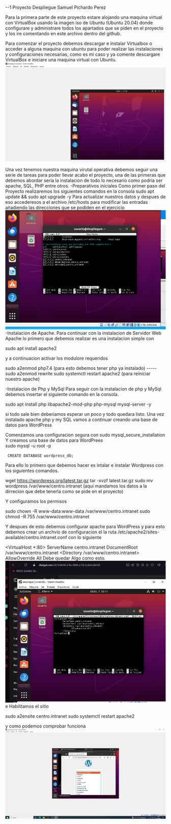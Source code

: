 --1 Proyecto Despliegue Samuel Pichardo Perez 

Para la primera parte de este proyecto estare alojando una maquina virtual con VirtualBox usando la imagen iso de Ubuntu (Ubuntu 20.04) donde configurare y administrare todos los apartados que se piden en el proyecto y los ire comentando en este archivo dentro del github.

Para comenzar el proyecto debemos descargar e instalar Virtualbox o acceder a alguna maquina con ubuntu para poder realizar las instalaciones y configuraciones necesarias, como es mi caso y ya comente descargare VirtualBox e iniciare una maquina virtual con Ubuntu.
![ubuntu](imagenes/1.PNG) 

Una vez tenemos nuestra maquina virutal operativa debemos seguir una serie de tareas para poder llevar acabo el proyecto, una de las primeras que debemos abordar seria la instalacion de todo lo necesario como podria ser apache, SQL, PHP entre otros.
-Preparativos iniciales
Como primer paso del Proyecto realizaremos los siguientes comandos en la consola 
sudo apt update && sudo apt upgrade -y
Para actualizar nuestros datos y despues de eso accederesos a el archivo /etc/hosts para modificar las entradas añadiendo las direcciones que se podiden en el ejercicio
![ubuntu](imagenes/2.PNG)
-Instalacion de Apache.
Para continuar con la instalacion de Servidor Web Apache lo primero que debemos realizar es una instalacion simple con 

sudo apt install apache2 

y a continuacion activar los modulore requeridos 

sudo a2enmod php7.4 (para esto debemos tener php ya instalado) -----
sudo a2enmod rewrite
sudo systemctl restart apache2 (para reiniciar nuestro apache) 

-Instalacion de Php y MySql
Para seguir con la instalacion de php y MySql debemos insertar el siguiente comando en la consola.

sudo apt install php libapache2-mod-php php-mysql mysql-server -y

si todo sale bien deberiamos esperar un poco y todo quedara listo.
Una vez instalado apache php y my SQL vamos a continuar creando una base de datos para WordPress

  Comenzamos una configuracion segura con 
  sudo mysql_secure_installation
   Y creamos una base de datos para WordPrees  
       sudo mysql -u root -p

     CREATE DATABASE wordpress_db;
      
      

Para ello lo primero que debemos hacer es intalar e instalar Wordpress con los siguientes comandos.

wget https://wordpress.org/latest.tar.gz
tar -xvzf latest.tar.gz
sudo mv wordpress /var/www/centro.intranet (aqui mandamos los datos a la dirrecion que debe tenerla como se pide en el proyecto)

Y configuramos los permisos

sudo chown -R www-data:www-data /var/www/centro.intranet
sudo chmod -R 755 /var/www/centro.intranet 

Y despues de esto debemos configurar apache para WordPress y para esto debemos crear un archvio de configuracion el la ruta /etc/apache2/sites-available/centro.intranet.conf con lo siguiente

<VirtualHost *:80>
    ServerName centro.intranet
    DocumentRoot /var/www/centro.intranet
    <Directory /var/www/centro.intranet>
        AllowOverride All
    </Directory>
</VirtualHost>
Debe quedar Algo como esto. 
![ubuntu](imagenes/3.PNG) 
e Habilitamos el sitio 

sudo a2ensite centro.intranet
sudo systemctl restart apache2

y como podemos comprobar funciona 
![ubuntu](imagenes/4.PNG) 

